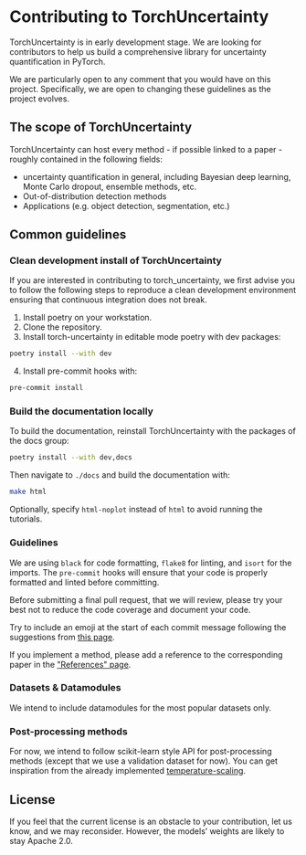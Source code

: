 # Contributing to TorchUncertainty

TorchUncertainty is in early development stage. We are looking for
contributors to help us build a comprehensive library for uncertainty
quantification in PyTorch.

We are particularly open to any comment that you would have on this project.
Specifically, we are open to changing these guidelines as the project evolves.

## The scope of TorchUncertainty

TorchUncertainty can host every method - if possible linked to a paper -
roughly contained in the following fields:

- uncertainty quantification in general, including Bayesian deep learning,
Monte Carlo dropout, ensemble methods, etc.
- Out-of-distribution detection methods
- Applications (e.g. object detection, segmentation, etc.)

## Common guidelines

### Clean development install of TorchUncertainty

If you are interested in contributing to torch_uncertainty, we first advise you
to follow the following steps to reproduce a clean development environment
ensuring that continuous integration does not break.

1. Install poetry on your workstation.
2. Clone the repository.
3. Install torch-uncertainty in editable mode poetry with dev packages:

```sh
poetry install --with dev
```

4. Install pre-commit hooks with:

```sh
pre-commit install
```

### Build the documentation locally

To build the documentation, reinstall TorchUncertainty with the packages of the docs
group:

```sh
poetry install --with dev,docs
```

Then navigate to `./docs` and build the documentation with:

```sh
make html
```

Optionally, specify `html-noplot` instead of `html` to avoid running the tutorials.

### Guidelines

We are using `black` for code formatting, `flake8` for linting, and `isort` for the
imports. The `pre-commit` hooks will ensure that your code is properly formatted
and linted before committing.

Before submitting a final pull request, that we will review, please try your
best not to reduce the code coverage and document your code.

Try to include an emoji at the start of each commit message following the suggestions
from [this page](https://gist.github.com/parmentf/035de27d6ed1dce0b36a).

If you implement a method, please add a reference to the corresponding paper in the
["References" page](https://torch-uncertainty.github.io/references.html).

### Datasets & Datamodules

We intend to include datamodules for the most popular datasets only.

### Post-processing methods

For now, we intend to follow scikit-learn style API for post-processing
methods (except that we use a validation dataset for now). You can get
inspiration from the already implemented
[temperature-scaling](https://github.com/ENSTA-U2IS/torch-uncertainty/blob/dev/torch_uncertainty/post_processing/calibration/temperature_scaler.py).

## License

If you feel that the current license is an obstacle to your contribution, let us
know, and we may reconsider. However, the models’ weights are likely to stay
Apache 2.0.
